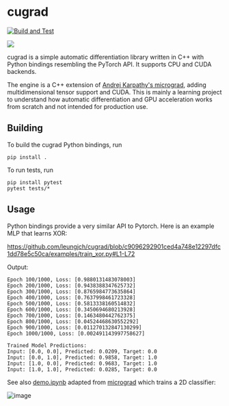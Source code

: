 # cugrad

[![Build and Test](https://github.com/leungjch/cugrad/actions/workflows/workflow.yml/badge.svg)](https://github.com/leungjch/cugrad/actions/workflows/workflow.yml)

![](examples/graphs/layer_compute_graph.png)

cugrad is a simple automatic differentiation library written in C++ with Python bindings resembling the PyTorch API. It supports CPU and CUDA backends.

The engine is a C++ extension of [Andrej Karpathy's micrograd](https://github.com/karpathy/micrograd), adding multidimensional tensor support and CUDA. This is mainly a learning project to understand how automatic differentiation and GPU acceleration works from scratch and not intended for production use.

## Building

To build the cugrad Python bindings, run
```bash.
pip install .
```

To run tests, run
```bash.
pip install pytest
pytest tests/*
```

## Usage

Python bindings provide a very similar API to Pytorch. Here is an example MLP that learns XOR:

https://github.com/leungjch/cugrad/blob/c9096292901ced4a748e12297dfc1dd78e5c50ca/examples/train_xor.py#L1-L72

Output:
```
Epoch 100/1000, Loss: [0.9880131483078003]
Epoch 200/1000, Loss: [0.9438388347625732]
Epoch 300/1000, Loss: [0.8765984773635864]
Epoch 400/1000, Loss: [0.7637998461723328]
Epoch 500/1000, Loss: [0.5813338160514832]
Epoch 600/1000, Loss: [0.3450694680213928]
Epoch 700/1000, Loss: [0.1463480442762375]
Epoch 800/1000, Loss: [0.04524468630552292]
Epoch 900/1000, Loss: [0.011270132847130299]
Epoch 1000/1000, Loss: [0.002491143997758627]

Trained Model Predictions:
Input: [0.0, 0.0], Predicted: 0.0209, Target: 0.0
Input: [0.0, 1.0], Predicted: 0.9858, Target: 1.0
Input: [1.0, 0.0], Predicted: 0.9683, Target: 1.0
Input: [1.0, 1.0], Predicted: 0.0285, Target: 0.0
```

See also [demo.ipynb](https://github.com/leungjch/cugrad/blob/main/examples/demo.ipynb) adapted from [micrograd](https://github.com/karpathy/micrograd/blob/master/demo.ipynb) which trains a 2D classifier:

![image](https://github.com/user-attachments/assets/5aaf034e-294b-403c-b3cc-d48ceae423f0)

